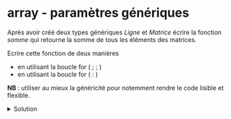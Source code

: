 # array - paramètres génériques

Après avoir créé deux types génériques *Ligne* et *Matrice* écrire la fonction *somme* qui retourne la somme de tous les éléments des matrices.

Ecrire cette fonction de deux manières

- en utilisant la boucle for ( ; ; )
- en utilisant la boucle for ( : )

**NB** : utiliser au mieux la généricité pour notemment rendre le code lisible et flexible.

<details>
<summary>Solution</summary>

~~~cpp
#include <iostream>
#include <array>

using namespace std;

template <typename T, size_t taille>
using Ligne = array<T, taille>;

template <typename T, size_t taille_ligne, size_t taille_colonne>
using Matrice = array<Ligne<T, taille_colonne>, taille_ligne>;


// avec la boucle for ( ; ; )
template<typename T, size_t taille_ligne, size_t taille_colonne>
T somme1(const Matrice<T, taille_ligne, taille_colonne>& matrice) {
   T resultat = T();
   for (size_t i_ligne=0; i_ligne<taille_ligne; ++i_ligne)
      for (size_t i_colonne=0; i_colonne<taille_colonne; ++i_colonne)
         resultat += matrice[i_ligne][i_colonne];
   return resultat;
}


// avec la boucle for ( : )
template<typename T, size_t taille_ligne, size_t taille_colonne>
T somme2(const Matrice<T, taille_ligne, taille_colonne>& matrice) {
   T resultat = T();
   for (const Ligne<T, taille_colonne>& ligne: matrice) {
      for (const T& elem: ligne) {
         resultat += elem;
      }
   }
   return resultat;
}

int main() {

   using Matrice_int_2x3      = Matrice<int,    2, 3>;
   using Matrice_double_3x2   = Matrice<double, 3, 2>;

   Matrice_int_2x3 m1      {{{ 0,  1,  2},
                             {10, 11, 12}}};

   Matrice_double_3x2 m2   {{{0.0, 1.1},
                             {1.0, 1.1},
                             {2.0, 2.1}}};

   cout << somme1(m1) << " " << somme2(m1) << endl;
   cout << somme1(m2) << " " << somme2(m2) << endl;
}
~~~

-----------------------------------------------------

</details>